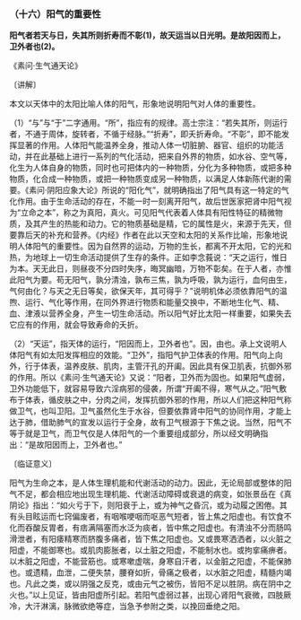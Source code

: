 ### （十六）阳气的重要性

**阳气者若天与日，失其所则折寿而不彰(1)，故天运当以日光明。是故阳因而上，卫外者也(2)。**

​《素问·生气通天论》

〔讲解〕

本文以天体中的太阳比喻人体的阳气，形象地说明阳气对人体的重要性。

（1）“与”与“于”二字通用。“所”，指应有的规律。高士宗注：“若失其所，则运行者，不通于周体，旋转者，不循于经脉。”“折寿”，即夭折寿命。“不彰”，即不能发挥显著的作用。人体阳气能温养全身，推动人体一切脏腑、器官、组织的功能活动，并在此基础上进行一系列的气化活动，把来自外界的物质，如水谷、空气等，化生为人体自身的物质，同时也可把体内的一种物质，分化为多种物质，或把多种物质，化合成一种物质，或把一种物质变成另一种物质，以满足人体新陈代谢的需要。《素问·阴阳应象大论》所说的“阳化气”，就明确指出了阳气具有这一特定的气化作用。由于生命活动的存在，不能一时一刻离开阳气，故后世医家把肾中阳气视为“立命之本”，称之为真阳，真火。可见阳气代表着人体具有阳性特征的精微物质，及其产生的热能和动力。它的物质基础是精，它的属性是火，来源于先天，但要靠后天的补充和营养。《内经》作者在此以天空和太阳的关系作比喻，形象地说明人体阳气的重要性。因为自然界的运动，万物的生长，都离不开太阳，它的光和热，为地球上一切生命活动提供了生存的条件。正如李念莪说：“天之运行，惟日为本。天无此日，则昼夜不分四时失序，晦冥幽暗，万物不彰矣。在于人者，亦惟此阳气为要。苟无阳气，孰分清浊，孰布三焦，孰为呼吸，孰为运行，血何由生，气何由化？与天之无日等矣，欲保天年，其可得乎？”说明机体必须依靠阳气的温煦、运行、气化等作用，在同外界进行物质和能量交换中，不断地生化气、精、血、津液以营养全身，产生一切生命活动。所以阳气好比太阳一样重要，如果失去它应有的作用，就会导致寿命的夭折。

（2）“天运”，指天体的运行，“阳因而上，卫外者也”。因，由也。承上文说明人体阳气有如太阳发挥相应的效能。“卫外”，指阳气护卫体表的作用。阳气向上向外，行于体表，温养皮肤、肌肉，主管汗孔的开阖。因此具有保卫肌表，抗御外邪的作用。所以《素问·生气通天论》又说：“阳者，卫外而为固也。如果阳气虚弱，卫外功能低下，就容易导致六淫病邪的侵袭，所谓“开阖不得，寒气从之。”阳气敷布于体表，循皮肤之中，分肉之间，发挥抗御外邪的作用，所以人们把这种阳气称做卫气，也叫卫阳。卫气虽然化生于水谷，但要依靠肾中阳气的协同作用，才能上达于肺，借助肺气的宣发以运行于全身，故有卫气根源于下焦之说。当然，阳气不等于就是卫气，而卫气仅是人体阳气的一个重要组成部分，所以经文明确指出：“是故阳因而上，卫外者也。”

〔临证意义〕

阳气为生命之本，是人体生理机能和代谢活动的动力。因此，无论局部或整体的阳气不足，都会相应地出现生理机能、代谢活动障碍或衰退的病变，如张景岳在《真阴论》指出：“如火亏于下，则阳衰于上，或为神气之昏沉，或为动履之困倦。其有头目眩运而七窍偏废者，有咽喉哽咽而呕恶气短者，皆上焦之阳虚也。有饮食不化而吞酸反胃者，有痞满隔塞而水泛为痰者，皆中焦之阳虚也。有清浊不分而肠鸣滑泄者，有阳痿精寒而脐腹多痛者，皆下焦之阳虚也。又或畏寒洒洒者，以火脏之阳虚，不能御寒也。或肌肉膨胀者，以土脏之阳虚，不能制水也。或拘挛痛痹者。以木脏之阳虚，不能营筋也。或寒嗽虚喘，身寒自汗者，以金脏之阳虚，不能保肺也。或遗精，血泄，二便失禁，腰脊如折，骨痛之极者，以水脏之阳虚，精髓内竭也。凡此之类，或以阴强之反克，或由元气之被伤，皆阳不足以胜阴。病在阴中之火也。”以上见证，皆由阳虚所引起。若阳气虚弱过甚，出现心肾阳气衰微，四肢厥冷，大汗淋漓，脉微欲绝等症，当急予参附之类，以挽回垂绝之阳。

